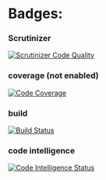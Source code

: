 

# Badges:

### Scrutinizer 
[![Scrutinizer Code Quality](https://scrutinizer-ci.com/g/Axjo21/mvc-report/badges/quality-score.png?b=main)](https://scrutinizer-ci.com/g/Axjo21/mvc-report/?branch=main)


### coverage (not enabled)
[![Code Coverage](https://scrutinizer-ci.com/g/Axjo21/mvc-report/badges/coverage.png?b=main)](https://scrutinizer-ci.com/g/Axjo21/mvc-report/?branch=main)


### build
[![Build Status](https://scrutinizer-ci.com/g/Axjo21/mvc-report/badges/build.png?b=main)](https://scrutinizer-ci.com/g/Axjo21/mvc-report/build-status/main)


### code intelligence
[![Code Intelligence Status](https://scrutinizer-ci.com/g/Axjo21/mvc-report/badges/code-intelligence.svg?b=main)](https://scrutinizer-ci.com/code-intelligence)

